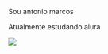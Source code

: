 Sou antonio marcos

Atualmente estudando alura

![](https://media2.giphy.com/media/EcnAlQcGnZq9y/giphy.gif?cid=ecf05e47n8yenc2u9n6qtvug6578lqf7jvcdkxe9t9en3efd&ep=v1_gifs_search&rid=giphy.gif&ct=g)
